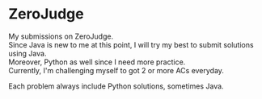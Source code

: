 # ZeroJudge
My submissions on ZeroJudge.  
Since Java is new to me at this point, I will try my best to submit solutions using Java.  
Moreover, Python as well since I need more practice.  
Currently, I'm challenging myself to got 2 or more ACs everyday.  
  
Each problem always include Python solutions, sometimes Java.  
